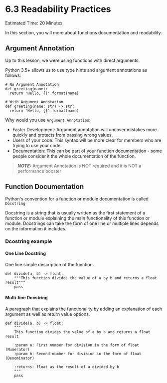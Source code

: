 # 6.3 Readability Practices

Estimated Time: 20 Minutes

In this section, you will more about functions documentation and readability.

## Argument Annotation
Up to this lesson, we were using functions with direct arguments.

Python 3.5+ allows us to use type hints and argument annotations as follows:

```
# No Argument Annotation
def greeting(name):
  return 'Hello, {}'.format(name)

# With Argument Annotation
def greeting(name: str) -> str:
  return 'Hello, {}'.format(name)
```

Why would you use `Argument Annotation`:
- Faster Development: Argument annotation will uncover mistakes more quickly and protects from passing wrong values.
- Users of your code: This syntax will be more clear for members who are trying to use your code.
- Documentation: This can be part of your function documentation - some people consider it the whole documentation of the function.

> **_NOTE:_**  Argument Annotation is NOT required and it is NOT a performance booster

## Function Documentation
Python's convention for a function or module documentation is called `Docstring`

Docstring is a string that is usually written as the first statement of a function or module explaining the main functionality of this function or module. 
Docstrings can take the form of one line or multiple lines depends on the information it includes.

### Dcostring example

#### One Line Docstring
One line simple description of the function.
```
def divide(a, b) -> float:
    """This function divides the value of a by b and returns a float result"""
    pass
```
#### Multi-line Docstring
A paragraph that explains the functionality by adding an explanation of each argument as well as return value options.

```
def divide(a, b) -> float:
    """
    This function divides the value of a by b and returns a float result

    :param a: First number for division in the form of float (Numerator)
    :param b: Second number for division in the form of float (Denominator)

    :returns: float as the result of a divided by b
    """
    pass
```
